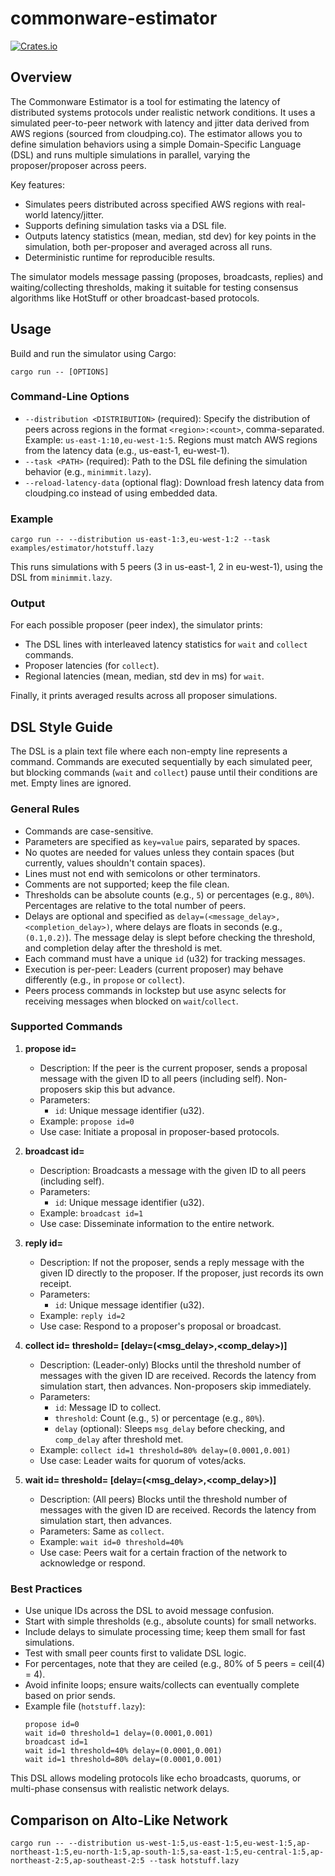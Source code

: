 # commonware-estimator

[![Crates.io](https://img.shields.io/crates/v/commonware-estimator.svg)](https://crates.io/crates/commonware-estimator)

## Overview

The Commonware Estimator is a tool for estimating the latency of distributed systems protocols under realistic network conditions. It uses a simulated peer-to-peer network with latency and jitter data derived from AWS regions (sourced from cloudping.co). The estimator allows you to define simulation behaviors using a simple Domain-Specific Language (DSL) and runs multiple simulations in parallel, varying the proposer/proposer across peers.

Key features:
- Simulates peers distributed across specified AWS regions with real-world latency/jitter.
- Supports defining simulation tasks via a DSL file.
- Outputs latency statistics (mean, median, std dev) for key points in the simulation, both per-proposer and averaged across all runs.
- Deterministic runtime for reproducible results.

The simulator models message passing (proposes, broadcasts, replies) and waiting/collecting thresholds, making it suitable for testing consensus algorithms like HotStuff or other broadcast-based protocols.

## Usage

Build and run the simulator using Cargo:

```
cargo run -- [OPTIONS]
```

### Command-Line Options

- `--distribution <DISTRIBUTION>` (required): Specify the distribution of peers across regions in the format `<region>:<count>`, comma-separated. Example: `us-east-1:10,eu-west-1:5`. Regions must match AWS regions from the latency data (e.g., us-east-1, eu-west-1).
- `--task <PATH>` (required): Path to the DSL file defining the simulation behavior (e.g., `minimmit.lazy`).
- `--reload-latency-data` (optional flag): Download fresh latency data from cloudping.co instead of using embedded data.

### Example

```
cargo run -- --distribution us-east-1:3,eu-west-1:2 --task examples/estimator/hotstuff.lazy
```

This runs simulations with 5 peers (3 in us-east-1, 2 in eu-west-1), using the DSL from `minimmit.lazy`.

### Output

For each possible proposer (peer index), the simulator prints:
- The DSL lines with interleaved latency statistics for `wait` and `collect` commands.
- Proposer latencies (for `collect`).
- Regional latencies (mean, median, std dev in ms) for `wait`.

Finally, it prints averaged results across all proposer simulations.

## DSL Style Guide

The DSL is a plain text file where each non-empty line represents a command. Commands are executed sequentially by each simulated peer, but blocking commands (`wait` and `collect`) pause until their conditions are met. Empty lines are ignored.

### General Rules
- Commands are case-sensitive.
- Parameters are specified as `key=value` pairs, separated by spaces.
- No quotes are needed for values unless they contain spaces (but currently, values shouldn't contain spaces).
- Lines must not end with semicolons or other terminators.
- Comments are not supported; keep the file clean.
- Thresholds can be absolute counts (e.g., `5`) or percentages (e.g., `80%`). Percentages are relative to the total number of peers.
- Delays are optional and specified as `delay=(<message_delay>,<completion_delay>)`, where delays are floats in seconds (e.g., `(0.1,0.2)`). The message delay is slept before checking the threshold, and completion delay after the threshold is met.
- Each command must have a unique `id` (u32) for tracking messages.
- Execution is per-peer: Leaders (current proposer) may behave differently (e.g., in `propose` or `collect`).
- Peers process commands in lockstep but use async selects for receiving messages when blocked on `wait`/`collect`.

### Supported Commands

1. **propose id=<number>**
   - Description: If the peer is the current proposer, sends a proposal message with the given ID to all peers (including self). Non-proposers skip this but advance.
   - Parameters:
     - `id`: Unique message identifier (u32).
   - Example: `propose id=0`
   - Use case: Initiate a proposal in proposer-based protocols.

2. **broadcast id=<number>**
   - Description: Broadcasts a message with the given ID to all peers (including self).
   - Parameters:
     - `id`: Unique message identifier (u32).
   - Example: `broadcast id=1`
   - Use case: Disseminate information to the entire network.

3. **reply id=<number>**
   - Description: If not the proposer, sends a reply message with the given ID directly to the proposer. If the proposer, just records its own receipt.
   - Parameters:
     - `id`: Unique message identifier (u32).
   - Example: `reply id=2`
   - Use case: Respond to a proposer's proposal or broadcast.

4. **collect id=<number> threshold=<threshold> [delay=(<msg_delay>,<comp_delay>)]**
   - Description: (Leader-only) Blocks until the threshold number of messages with the given ID are received. Records the latency from simulation start, then advances. Non-proposers skip immediately.
   - Parameters:
     - `id`: Message ID to collect.
     - `threshold`: Count (e.g., `5`) or percentage (e.g., `80%`).
     - `delay` (optional): Sleeps `msg_delay` before checking, and `comp_delay` after threshold met.
   - Example: `collect id=1 threshold=80% delay=(0.0001,0.001)`
   - Use case: Leader waits for quorum of votes/acks.

5. **wait id=<number> threshold=<threshold> [delay=(<msg_delay>,<comp_delay>)]**
   - Description: (All peers) Blocks until the threshold number of messages with the given ID are received. Records the latency from simulation start, then advances.
   - Parameters: Same as `collect`.
   - Example: `wait id=0 threshold=40%`
   - Use case: Peers wait for a certain fraction of the network to acknowledge or respond.

### Best Practices
- Use unique IDs across the DSL to avoid message confusion.
- Start with simple thresholds (e.g., absolute counts) for small networks.
- Include delays to simulate processing time; keep them small for fast simulations.
- Test with small peer counts first to validate DSL logic.
- For percentages, note that they are ceiled (e.g., 80% of 5 peers = ceil(4) = 4).
- Avoid infinite loops; ensure waits/collects can eventually complete based on prior sends.
- Example file (`hotstuff.lazy`):
  ```
  propose id=0
  wait id=0 threshold=1 delay=(0.0001,0.001)
  broadcast id=1
  wait id=1 threshold=40% delay=(0.0001,0.001)
  wait id=1 threshold=80% delay=(0.0001,0.001)
  ```

This DSL allows modeling protocols like echo broadcasts, quorums, or multi-phase consensus with realistic network delays.

## Comparison on Alto-Like Network

```
cargo run -- --distribution us-west-1:5,us-east-1:5,eu-west-1:5,ap-northeast-1:5,eu-north-1:5,ap-south-1:5,sa-east-1:5,eu-central-1:5,ap-northeast-2:5,ap-southeast-2:5 --task hotstuff.lazy
```